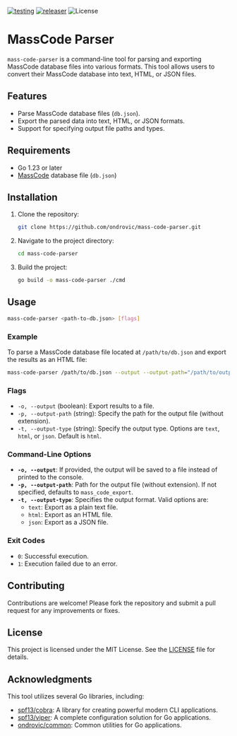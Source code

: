 [![testing](https://github.com/ondrovic/mass-code-parser/actions/workflows/testing.yml/badge.svg)](https://github.com/ondrovic/mass-code-parser/actions/workflows/testing.yml)
[![releaser](https://github.com/ondrovic/mass-code-parser/actions/workflows/releaser.yml/badge.svg)](https://github.com/ondrovic/mass-code-parser/actions/workflows/releaser.yml)
![License](https://img.shields.io/badge/license-MIT-blue)

# MassCode Parser

`mass-code-parser` is a command-line tool for parsing and exporting MassCode database files into various formats. This tool allows users to convert their MassCode database into text, HTML, or JSON files.

## Features

- Parse MassCode database files (`db.json`).
- Export the parsed data into text, HTML, or JSON formats.
- Support for specifying output file paths and types.

## Requirements

- Go 1.23 or later
- [MassCode](https://masscode.io/) database file (`db.json`)

## Installation

1. Clone the repository:
   ```bash
   git clone https://github.com/ondrovic/mass-code-parser.git
   ```
2. Navigate to the project directory:
   ```bash
   cd mass-code-parser
   ```
3. Build the project:
   ```bash
   go build -o mass-code-parser ./cmd
   ```

## Usage

```bash
mass-code-parser <path-to-db.json> [flags]
```

### Example

To parse a MassCode database file located at `/path/to/db.json` and export the results as an HTML file:

```bash
mass-code-parser /path/to/db.json --output --output-path="/path/to/output" --output-type="html"
```

### Flags

- `-o, --output` (boolean): Export results to a file.
- `-p, --output-path` (string): Specify the path for the output file (without extension).
- `-t, --output-type` (string): Specify the output type. Options are `text`, `html`, or `json`. Default is `html`.

### Command-Line Options

- **`-o, --output`**: If provided, the output will be saved to a file instead of printed to the console.
- **`-p, --output-path`**: Path for the output file (without extension). If not specified, defaults to `mass_code_export`.
- **`-t, --output-type`**: Specifies the output format. Valid options are:
  - `text`: Export as a plain text file.
  - `html`: Export as an HTML file.
  - `json`: Export as a JSON file.

### Exit Codes

- `0`: Successful execution.
- `1`: Execution failed due to an error.

## Contributing

Contributions are welcome! Please fork the repository and submit a pull request for any improvements or fixes.

## License

This project is licensed under the MIT License. See the [LICENSE](LICENSE) file for details.

## Acknowledgments

This tool utilizes several Go libraries, including:

- [spf13/cobra](https://github.com/spf13/cobra): A library for creating powerful modern CLI applications.
- [spf13/viper](https://github.com/spf13/viper): A complete configuration solution for Go applications.
- [ondrovic/common](https://github.com/ondrovic/common): Common utilities for Go applications.
